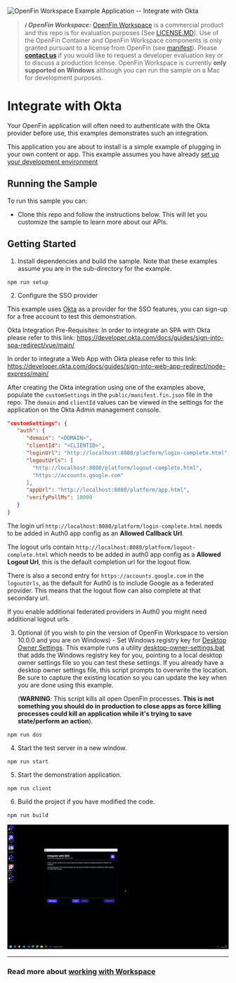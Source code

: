 ![OpenFin Workspace Example Application -- Integrate with Okta](../../assets/OpenFin-Workspace-Starter.png)

> **_:information_source: OpenFin Workspace:_** [OpenFin Workspace](https://www.openfin.co/workspace/) is a commercial product and this repo is for evaluation purposes (See [LICENSE.MD](LICENSE.MD)). Use of the OpenFin Container and OpenFin Workspace components is only granted pursuant to a license from OpenFin (see [manifest](public/manifest.fin.json)). Please [**contact us**](https://www.openfin.co/workspace/poc/) if you would like to request a developer evaluation key or to discuss a production license.
> OpenFin Workspace is currently **only supported on Windows** although you can run the sample on a Mac for development purposes.

# Integrate with Okta

Your OpenFin application will often need to authenticate with the Okta provider before use, this examples demonstrates such an integration.

This application you are about to install is a simple example of plugging in your own content or app. This example assumes you have already [set up your development environment](https://developers.openfin.co/of-docs/docs/set-up-your-dev-environment)

## Running the Sample

To run this sample you can:

- Clone this repo and follow the instructions below. This will let you customize the sample to learn more about our APIs.

## Getting Started

1. Install dependencies and build the sample. Note that these examples assume you are in the sub-directory for the example.

```shell
npm run setup
```

2. Configure the SSO provider

This example uses [Okta](https://developer.okta.com/) as a provider for the SSO features, you can sign-up for a free account to test this demonstration.

Okta Integration Pre-Requisites:
In order to integrate an SPA with Okta please refer to this link: https://developer.okta.com/docs/guides/sign-into-spa-redirect/vue/main/

In order to integrate a Web App with Okta please refer to this link: https://developer.okta.com/docs/guides/sign-into-web-app-redirect/node-express/main/

After creating the Okta integration using one of the examples above, populate the `customSettings` in the `public/manifest.fin.json` file in the repo. The `domain` and `clientId` values can be viewed in the settings for the application on the Okta Admin management console.

```json
"customSettings": {
   "auth": {
      "domain": "<DOMAIN>",
      "clientId": "<CLIENTID>",
      "loginUrl": "http://localhost:8080/platform/login-complete.html",
      "logoutUrls": [
        "http://localhost:8080/platform/logout-complete.html",
        "https://accounts.google.com"
      ],
      "appUrl": "http://localhost:8080/platform/app.html",
      "verifyPollMs": 10000
   }
}
```

The login url `http://localhost:8080/platform/login-complete.html` needs to be added in Auth0 app config as an **Allowed Callback Url**.

The logout urls contain `http://localhost:8080/platform/logout-complete.html` which needs to be added in auth0 app config as a **Allowed Logout Url**, this is the default completion url for the logout flow.

There is also a second entry for `https://accounts.google.com` in the `logoutUrls`, as the default for Auth0 is to include Google as a federated provider. This means that the logout flow can also complete at that secondary url.

If you enable additional federated providers in Auth0 you might need additional logout urls.

3. Optional (if you wish to pin the version of OpenFin Workspace to version 10.0.0 and you are on Windows) - Set Windows registry key for [Desktop Owner Settings](https://developers.openfin.co/docs/desktop-owner-settings).
   This example runs a utility [desktop-owner-settings.bat](../common/desktop-owner-settings.bat) that adds the Windows registry key for you, pointing to a local desktop owner
   settings file so you can test these settings. If you already have a desktop owner settings file, this script prompts to overwrite the location. Be sure to capture the existing location so you can update the key when you are done using this example.

   (**WARNING**: This script kills all open OpenFin processes. **This is not something you should do in production to close apps as force killing processes could kill an application while it's trying to save state/perform an action**).

```shell
npm run dos
```

4. Start the test server in a new window.

```shell
npm run start
```

5. Start the demonstration application.

```shell
npm run client
```

6. Build the project if you have modified the code.

```shell
npm run build
```

![Integrate with SSO](openfin-integrate-with-sso.gif)

---

### Read more about [working with Workspace](https://developers.openfin.co/of-docs/docs/overview-of-workspace)

